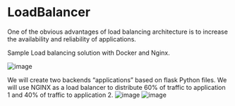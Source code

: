 # LoadBalancer
One of the obvious advantages of load balancing architecture is to increase the availability and reliability of applications.

Sample Load balancing solution with Docker and Nginx.

![image](https://user-images.githubusercontent.com/111490503/199271293-4478c3a3-578c-4077-ba3f-4d26ee7252de.png)

 We will create two backends “applications” based on flask Python files. We will use NGINX as a load balancer to distribute 60% of traffic to application 1 and 40% of traffic to application 2.
![image](https://user-images.githubusercontent.com/111490503/199268605-ce50606f-80a6-4363-830e-fc89001d7f19.png)
![image](https://user-images.githubusercontent.com/111490503/199268652-8c998d31-0d45-4f4a-9f4d-e0dd53c38632.png)
